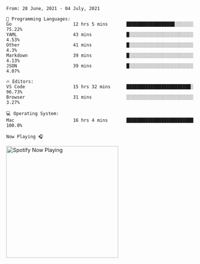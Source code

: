 <!--START_SECTION:waka-->
```text
From: 28 June, 2021 - 04 July, 2021

💬 Programming Languages: 
Go                       12 hrs 5 mins       ██████████████████░░░░░░░   75.22% 
YAML                     43 mins             █░░░░░░░░░░░░░░░░░░░░░░░░   4.53% 
Other                    41 mins             █░░░░░░░░░░░░░░░░░░░░░░░░   4.3% 
Markdown                 39 mins             █░░░░░░░░░░░░░░░░░░░░░░░░   4.13% 
JSON                     39 mins             █░░░░░░░░░░░░░░░░░░░░░░░░   4.07%

🔥 Editors: 
VS Code                  15 hrs 32 mins      ████████████████████████░   96.73% 
Browser                  31 mins             ░░░░░░░░░░░░░░░░░░░░░░░░░   3.27%

💻 Operating System: 
Mac                      16 hrs 4 mins       █████████████████████████   100.0%

```


<!--END_SECTION:waka-->

`Now Playing 🎧`

[<img src="https://spotify-now-playing-cyan-seven.vercel.app/api/spotify-playing" alt="Spotify Now Playing" width="300" />](https://open.spotify.com/user/gregnrobinson-ca)




